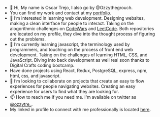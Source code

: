 - 👋 Hi, My name is Oscar Trejo, I also go by @Ozzythegrouch.
- You can find my work and contact at my [portfolio](https://oscartrejo.dev/).  
- 👀 I’m interested in learning web development. Designing websites, making a clean interface for people to interact. Taking on the alogorithmic challenges on [CodeWars](https://www.codewars.com/users/Ozzythegrouch) and [LeetCode](https://leetcode.com/ozzythegrouch/). Both repositories are located on my profile, they dive into the thought process of figuring out the problems.
- 🌱 I’m currently learning javascript, the terminology used by programmers, and touching on the process of front end web development. Taking on the challenges of learning HTML, CSS, and JavaScript. Diving into back development as well real soon thanks to Digital Crafts coding bootcamp.
- Have done projects using React, Redux, PostgreSQL, express, npm, html, css, and javascript.
- 💞️ I’m looking to collaborate on projects that create an easy to flow experiences for people navigating websites. Creating an easy experience for users to find what they are looking for. 
- 📫 How to reach me if you need me. I'm available on twitter as [@ozzytre_](https://twitter.com/ozzytre_).
- My linked in profile to connect with me professionally is located [here](https://www.linkedin.com/in/trejooscar/).
<!---
Ozzythegrouch/Ozzythegrouch is a ✨ special ✨ repository because its `README.md` (this file) appears on your GitHub profile.
You can click the Preview link to take a look at your changes.
--->
